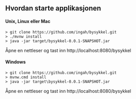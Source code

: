 ## Hvordan starte applikasjonen

#### Unix, Linux eller Mac
```
> git clone https://github.com/ingah/bysykkel.git
> ./mvnw install
> java -jar target/bysykkel-0.0.1-SNAPSHOT.jar
```

Åpne en nettleser og tast inn http://localhost:8080/bysykkel

#### Windows
```
> git clone https://github.com/ingah/bysykkel.git
> mvnw.cmd install
> java -jar target\bysykkel-0.0.1-SNAPSHOT.jar
```

Åpne en nettleser og tast inn http://localhost:8080/bysykkel
